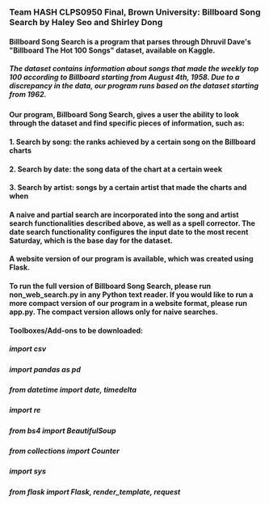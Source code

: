 ### Team HASH CLPS0950 Final, Brown University: Billboard Song Search by Haley Seo and Shirley Dong

#### Billboard Song Search is a program that parses through Dhruvil Dave's "Billboard The Hot 100 Songs" dataset, available on Kaggle. 
##### The dataset contains information about songs that made the weekly top 100 according to Billboard starting from August 4th, 1958. Due to a discrepancy in the data, our program runs based on the dataset starting from 1962. 
#### Our program, Billboard Song Search, gives a user the ability to look through the dataset and find specific pieces of information, such as: 
#### 1. Search by song: the ranks achieved by a certain song on the Billboard charts
#### 2. Search by date: the song data of the chart at a certain week
#### 3. Search by artist: songs by a certain artist that made the charts and when

#### A naive and partial search are incorporated into the song and artist search functionalities described above, as well as a spell corrector. The date search functionality configures the input date to the most recent Saturday, which is the base day for the dataset. 

#### A website version of our program is available, which was created using Flask.

#### To run the full version of Billboard Song Search, please run non_web_search.py in any Python text reader. If you would like to run a more compact version of our program in a website format, please run app.py. The compact version allows only for naive searches.


#### Toolboxes/Add-ons to be downloaded:
##### import csv
##### import pandas as pd
##### from datetime import date, timedelta
##### import re
##### from bs4 import BeautifulSoup
##### from collections import Counter
##### import sys
##### from flask import Flask, render_template, request
